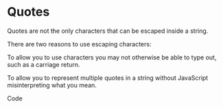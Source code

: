 # Quotes

Quotes are not the only characters that can be escaped inside a string.


There are two reasons to use escaping characters:

To allow you to use characters you may not otherwise be able to type out, such as a carriage return.

To allow you to represent multiple quotes in a string without JavaScript misinterpreting what you mean.

Code
